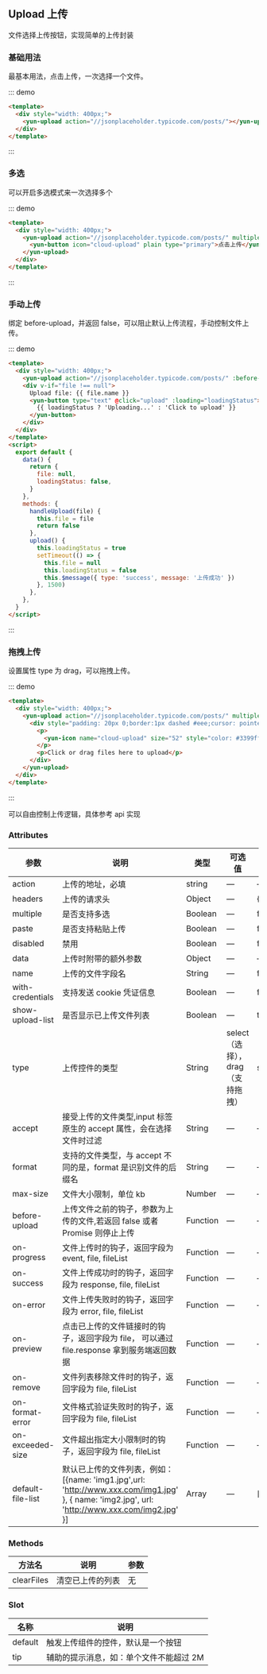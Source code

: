 ## Upload 上传

文件选择上传按钮，实现简单的上传封装

### 基础用法

最基本用法，点击上传，一次选择一个文件。

::: demo

```html
<template>
  <div style="width: 400px;">
    <yun-upload action="//jsonplaceholder.typicode.com/posts/"></yun-upload>
  </div>
</template>
```

:::

### 多选

可以开启多选模式来一次选择多个

::: demo

```html
<template>
  <div style="width: 400px;">
    <yun-upload action="//jsonplaceholder.typicode.com/posts/" multiple>
      <yun-button icon="cloud-upload" plain type="primary">点击上传</yun-button>
    </yun-upload>
  </div>
</template>
```

:::

### 手动上传

绑定 before-upload，并返回 false，可以阻止默认上传流程，手动控制文件上传。

::: demo

```html
<template>
  <div style="width: 400px;">
    <yun-upload action="//jsonplaceholder.typicode.com/posts/" :before-upload="handleUpload"> </yun-upload>
    <div v-if="file !== null">
      Upload file: {{ file.name }}
      <yun-button type="text" @click="upload" :loading="loadingStatus">
        {{ loadingStatus ? 'Uploading...' : 'Click to upload' }}
      </yun-button>
    </div>
  </div>
</template>
<script>
  export default {
    data() {
      return {
        file: null,
        loadingStatus: false,
      }
    },
    methods: {
      handleUpload(file) {
        this.file = file
        return false
      },
      upload() {
        this.loadingStatus = true
        setTimeout(() => {
          this.file = null
          this.loadingStatus = false
          this.$message({ type: 'success', message: '上传成功' })
        }, 1500)
      },
    },
  }
</script>
```

:::

### 拖拽上传

设置属性 type 为 drag，可以拖拽上传。

::: demo

```html
<template>
  <div style="width: 400px;">
    <yun-upload action="//jsonplaceholder.typicode.com/posts/" multiple type="drag">
      <div style="padding: 20px 0;border:1px dashed #eee;cursor: pointer;" flex="dir:top main:center cross:center">
        <p>
          <yun-icon name="cloud-upload" size="52" style="color: #3399ff"></yun-icon>
        </p>
        <p>Click or drag files here to upload</p>
      </div>
    </yun-upload>
  </div>
</template>
```

:::

可以自由控制上传逻辑，具体参考 api 实现

### Attributes

| 参数              | 说明                                                                                                                                           | 类型     | 可选值                           | 默认值 |
| ----------------- | ---------------------------------------------------------------------------------------------------------------------------------------------- | -------- | -------------------------------- | ------ |
| action            | 上传的地址，必填                                                                                                                               | string   | —                                | —      |
| headers           | 上传的请求头                                                                                                                                   | Object   | —                                | {}     |
| multiple          | 是否支持多选                                                                                                                                   | Boolean  | —                                | false  |
| paste             | 是否支持粘贴上传                                                                                                                               | Boolean  | —                                | false  |
| disabled          | 禁用                                                                                                                                           | Boolean  | —                                | false  |
| data              | 上传时附带的额外参数                                                                                                                           | Object   | —                                | —      |
| name              | 上传的文件字段名                                                                                                                               | String   | —                                | file   |
| with-credentials  | 支持发送 cookie 凭证信息                                                                                                                       | Boolean  | —                                | false  |
| show-upload-list  | 是否显示已上传文件列表                                                                                                                         | Boolean  | —                                | true   |
| type              | 上传控件的类型                                                                                                                                 | String   | select（选择），drag（支持拖拽） | select |
| accept            | 接受上传的文件类型,input 标签原生的 accept 属性，会在选择文件时过滤                                                                            | String   | —                                | —      |
| format            | 支持的文件类型，与 accept 不同的是，format 是识别文件的后缀名                                                                                  | String   | —                                | —      |
| max-size          | 文件大小限制，单位 kb                                                                                                                          | Number   | —                                | —      |
| before-upload     | 上传文件之前的钩子，参数为上传的文件,若返回 false 或者 Promise 则停止上传                                                                      | Function | —                                | —      |
| on-progress       | 文件上传时的钩子，返回字段为 event, file, fileList                                                                                             | Function | —                                | —      |
| on-success        | 文件上传成功时的钩子，返回字段为 response, file, fileList                                                                                      | Function | —                                | —      |
| on-error          | 文件上传失败时的钩子，返回字段为 error, file, fileList                                                                                         | Function | —                                | —      |
| on-preview        | 点击已上传的文件链接时的钩子，返回字段为 file， 可以通过 file.response 拿到服务端返回数据                                                      | Function | —                                | —      |
| on-remove         | 文件列表移除文件时的钩子，返回字段为 file, fileList                                                                                            | Function | —                                | —      |
| on-format-error   | 文件格式验证失败时的钩子，返回字段为 file, fileList                                                                                            | Function | —                                | —      |
| on-exceeded-size  | 文件超出指定大小限制时的钩子，返回字段为 file, fileList                                                                                        | Function | —                                | —      |
| default-file-list | 默认已上传的文件列表，例如：[{name: 'img1.jpg',url: 'http://www.xxx.com/img1.jpg' }, { name: 'img2.jpg', url: 'http://www.xxx.com/img2.jpg' }] | Array    | —                                | []     |

### Methods

| 方法名     | 说明             | 参数 |
| ---------- | ---------------- | ---- |
| clearFiles | 清空已上传的列表 | 无   |

### Slot

| 名称    | 说明                                    |
| ------- | --------------------------------------- |
| default | 触发上传组件的控件，默认是一个按钮      |
| tip     | 辅助的提示消息，如：单个文件不能超过 2M |
